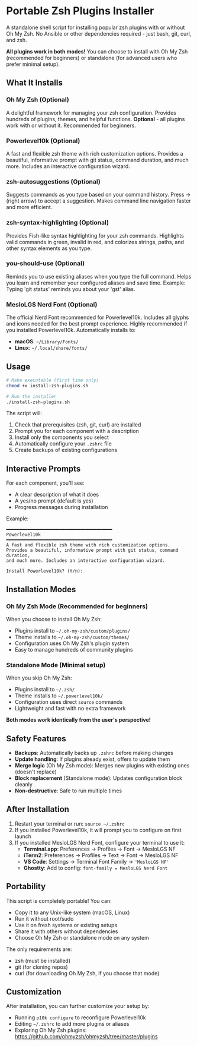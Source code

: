 # Portable Zsh Plugins Installer

A standalone shell script for installing popular zsh plugins with or without Oh My Zsh. No Ansible or other dependencies required - just bash, git, curl, and zsh.

**All plugins work in both modes!** You can choose to install with Oh My Zsh (recommended for beginners) or standalone (for advanced users who prefer minimal setup).

## What It Installs

### Oh My Zsh (Optional)
A delightful framework for managing your zsh configuration. Provides hundreds of plugins, themes, and helpful functions. **Optional** - all plugins work with or without it. Recommended for beginners.

### Powerlevel10k (Optional)
A fast and flexible zsh theme with rich customization options. Provides a beautiful, informative prompt with git status, command duration, and much more. Includes an interactive configuration wizard.

### zsh-autosuggestions (Optional)
Suggests commands as you type based on your command history. Press → (right arrow) to accept a suggestion. Makes command line navigation faster and more efficient.

### zsh-syntax-highlighting (Optional)
Provides Fish-like syntax highlighting for your zsh commands. Highlights valid commands in green, invalid in red, and colorizes strings, paths, and other syntax elements as you type.

### you-should-use (Optional)
Reminds you to use existing aliases when you type the full command. Helps you learn and remember your configured aliases and save time. Example: Typing 'git status' reminds you about your 'gst' alias.

### MesloLGS Nerd Font (Optional)
The official Nerd Font recommended for Powerlevel10k. Includes all glyphs and icons needed for the best prompt experience. Highly recommended if you installed Powerlevel10k. Automatically installs to:
- **macOS**: `~/Library/Fonts/`
- **Linux**: `~/.local/share/fonts/`

## Usage

```bash
# Make executable (first time only)
chmod +x install-zsh-plugins.sh

# Run the installer
./install-zsh-plugins.sh
```

The script will:
1. Check that prerequisites (zsh, git, curl) are installed
2. Prompt you for each component with a description
3. Install only the components you select
4. Automatically configure your `.zshrc` file
5. Create backups of existing configurations

## Interactive Prompts

For each component, you'll see:
- A clear description of what it does
- A yes/no prompt (default is yes)
- Progress messages during installation

Example:
```
━━━━━━━━━━━━━━━━━━━━━━━━━━━━━━━━━━━━━━━━
Powerlevel10k
━━━━━━━━━━━━━━━━━━━━━━━━━━━━━━━━━━━━━━━━
A fast and flexible zsh theme with rich customization options.
Provides a beautiful, informative prompt with git status, command duration,
and much more. Includes an interactive configuration wizard.

Install Powerlevel10k? (Y/n):
```

## Installation Modes

### Oh My Zsh Mode (Recommended for beginners)
When you choose to install Oh My Zsh:
- Plugins install to `~/.oh-my-zsh/custom/plugins/`
- Theme installs to `~/.oh-my-zsh/custom/themes/`
- Configuration uses Oh My Zsh's plugin system
- Easy to manage hundreds of community plugins

### Standalone Mode (Minimal setup)
When you skip Oh My Zsh:
- Plugins install to `~/.zsh/`
- Theme installs to `~/.powerlevel10k/`
- Configuration uses direct `source` commands
- Lightweight and fast with no extra framework

**Both modes work identically from the user's perspective!**

## Safety Features

- **Backups**: Automatically backs up `.zshrc` before making changes
- **Update handling**: If plugins already exist, offers to update them
- **Merge logic** (Oh My Zsh mode): Merges new plugins with existing ones (doesn't replace)
- **Block replacement** (Standalone mode): Updates configuration block cleanly
- **Non-destructive**: Safe to run multiple times

## After Installation

1. Restart your terminal or run: `source ~/.zshrc`
2. If you installed Powerlevel10k, it will prompt you to configure on first launch
3. If you installed MesloLGS Nerd Font, configure your terminal to use it:
   - **Terminal.app**: Preferences → Profiles → Font → MesloLGS NF
   - **iTerm2**: Preferences → Profiles → Text → Font → MesloLGS NF
   - **VS Code**: Settings → Terminal Font Family → `'MesloLGS NF'`
   - **Ghostty**: Add to config: `font-family = MesloLGS Nerd Font`

## Portability

This script is completely portable! You can:
- Copy it to any Unix-like system (macOS, Linux)
- Run it without root/sudo
- Use it on fresh systems or existing setups
- Share it with others without dependencies
- Choose Oh My Zsh or standalone mode on any system

The only requirements are:
- zsh (must be installed)
- git (for cloning repos)
- curl (for downloading Oh My Zsh, if you choose that mode)

## Customization

After installation, you can further customize your setup by:
- Running `p10k configure` to reconfigure Powerlevel10k
- Editing `~/.zshrc` to add more plugins or aliases
- Exploring Oh My Zsh plugins: https://github.com/ohmyzsh/ohmyzsh/tree/master/plugins
